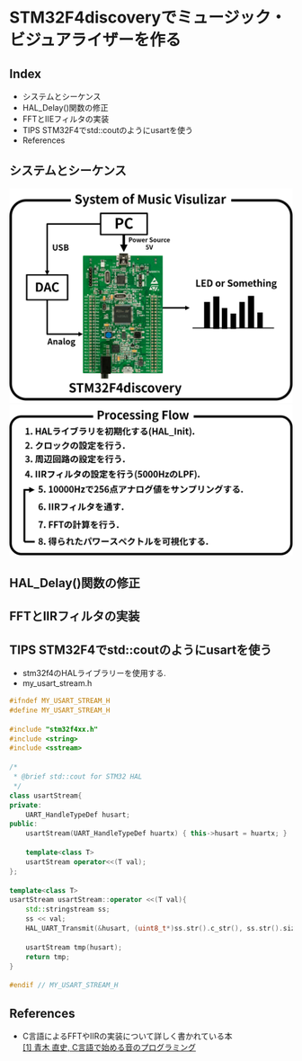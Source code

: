 # STM32F4discoveryでミュージック・ビジュアライザーを作る
## Index
* システムとシーケンス
* HAL_Delay()関数の修正
* FFTとIIEフィルタの実装
* TIPS STM32F4でstd::coutのようにusartを使う  
* References

## システムとシーケンス  
<img src="images/system.png" width="700">
<img src="images/sequence.png" width="700">

## HAL_Delay()関数の修正  

## FFTとIIRフィルタの実装  

## TIPS STM32F4でstd::coutのようにusartを使う  
 - stm32f4のHALライブラリーを使用する.  
 - my_usart_stream.h  

```cpp
#ifndef MY_USART_STREAM_H
#define MY_USART_STREAM_H

#include "stm32f4xx.h"
#include <string>
#include <sstream>

/*
 * @brief std::cout for STM32 HAL
 */
class usartStream{
private:
	UART_HandleTypeDef husart;
public:
	usartStream(UART_HandleTypeDef huartx) { this->husart = huartx; }

	template<class T>
	usartStream operator<<(T val);
};

template<class T>
usartStream usartStream::operator <<(T val){
	std::stringstream ss;
	ss << val;
	HAL_UART_Transmit(&husart, (uint8_t*)ss.str().c_str(), ss.str().size(), 30);

	usartStream tmp(husart);
	return tmp;
}

#endif // MY_USART_STREAM_H
```

## References
* C言語によるFFTやIIRの実装について詳しく書かれている本  
<a href="http://floor13.sakura.ne.jp/book03/book03.html">[1] 青木 直史, C言語で始める音のプログラミング</a>

